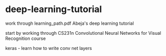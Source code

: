 # deep-learning-tutorial
work through learning_path.pdf Abeja's deep learning tutorial

start by working through CS231n Convolutional Neural Networks for Visual Recognition course

keras - learn how to write conv net layers
